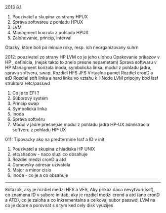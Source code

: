 2013
8.1
1. Pouzivatel a skupina zo strany HPUX
2. Správa softwareu z pohladu HPUX
3. LVM 
4. Managment konzola z pohladu HPUX
5. Zalohovanie, princip, interval

Otazky, ktore boli po minule roky, resp. ich neorganizovany suhrn

 2012: pouzivatel zo strany HP
LVM co je jeho ulohou
Opakovanie prikazov v HP , definicia, (nejak takto to znelo presne nepametam)
Sprava softwaru v HP
Managment konzola
inoda, symbolicka linka, modul z pohladu jadra, sprava softveru, swap,
Rozdiel HFS JFS
Virtualna pamet
Rozdiel cronD a atD
Rozdiel soft linka a hard linka vo vztahu k I-Node
LVM
pripojny bod
lssf
struktura /etc/passwd
1. Co je to EFI ?
2. Súborový systém
3. Princíp swap
4. Symbolická linka
5. Inoda
6. Správa softvéru
7. Modul v jadre
presnejsie
modul z pohladu jadra HP-UX
admistracia softveru z pohladu HP-UX

011: Tipovacky ako na predtermine lssf a ID v init.
1. Pouzivatel a skupina z hladiska HP UNIX
2. etc/shadow - naco sluzi co obsahuje
3. Rozdiel medzi cronD a atd
4. Domovsky adresar uzivatela
5. Major a minor cislo
6. Inode - co je a co obsahuje

----------------------------------
8otazok,
aky je rozdiel medzi HFS a VFS,
Aky prikaz daco nevytvori(lssf),
co znamena ID v subore inittab,
aky je rozdiel medzi crond a atd (ano cronD a ATD),
co je zaloha a co inkrementalna a celkova,
subor passwd,
LVM na co je dobre a porovnat s s tym ked cely disk vyuzijes